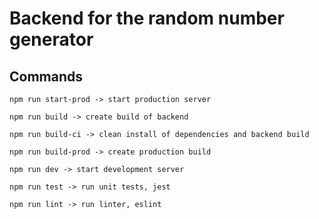 # Backend for the random number generator

## Commands

```
npm run start-prod -> start production server

npm run build -> create build of backend

npm run build-ci -> clean install of dependencies and backend build

npm run build-prod -> create production build

npm run dev -> start development server

npm run test -> run unit tests, jest

npm run lint -> run linter, eslint
```
